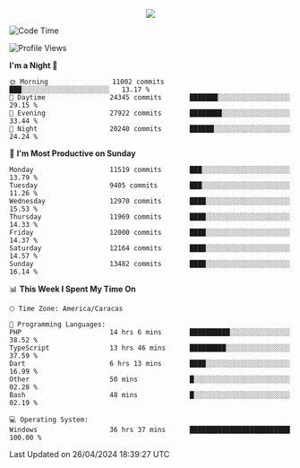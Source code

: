<p align="center">
  <a href="http://www.github.com/thevacs">
    <img src="https://github-readme-streak-stats.herokuapp.com/?user=thevacs&stroke=ffffff&background=1c1917&ring=0891b2&fire=0891b2&currStreakNum=ffffff&currStreakLabel=0891b2&sideNums=ffffff&sideLabels=ffffff&dates=ffffff&hide_border=true" />
  </a>
</p>

<!--START_SECTION:waka-->
![Code Time](http://img.shields.io/badge/Code%20Time-2%2C470%20hrs%2012%20mins-blue)

![Profile Views](http://img.shields.io/badge/Profile%20Views-0-blue)

**I'm a Night 🦉** 

```text
🌞 Morning                11002 commits       ███░░░░░░░░░░░░░░░░░░░░░░   13.17 % 
🌆 Daytime                24345 commits       ███████░░░░░░░░░░░░░░░░░░   29.15 % 
🌃 Evening                27922 commits       ████████░░░░░░░░░░░░░░░░░   33.44 % 
🌙 Night                  20240 commits       ██████░░░░░░░░░░░░░░░░░░░   24.24 % 
```
📅 **I'm Most Productive on Sunday** 

```text
Monday                   11519 commits       ███░░░░░░░░░░░░░░░░░░░░░░   13.79 % 
Tuesday                  9405 commits        ███░░░░░░░░░░░░░░░░░░░░░░   11.26 % 
Wednesday                12970 commits       ████░░░░░░░░░░░░░░░░░░░░░   15.53 % 
Thursday                 11969 commits       ████░░░░░░░░░░░░░░░░░░░░░   14.33 % 
Friday                   12000 commits       ████░░░░░░░░░░░░░░░░░░░░░   14.37 % 
Saturday                 12164 commits       ████░░░░░░░░░░░░░░░░░░░░░   14.57 % 
Sunday                   13482 commits       ████░░░░░░░░░░░░░░░░░░░░░   16.14 % 
```


📊 **This Week I Spent My Time On** 

```text
🕑︎ Time Zone: America/Caracas

💬 Programming Languages: 
PHP                      14 hrs 6 mins       ██████████░░░░░░░░░░░░░░░   38.52 % 
TypeScript               13 hrs 46 mins      █████████░░░░░░░░░░░░░░░░   37.59 % 
Dart                     6 hrs 13 mins       ████░░░░░░░░░░░░░░░░░░░░░   16.99 % 
Other                    50 mins             █░░░░░░░░░░░░░░░░░░░░░░░░   02.28 % 
Bash                     48 mins             █░░░░░░░░░░░░░░░░░░░░░░░░   02.19 % 

💻 Operating System: 
Windows                  36 hrs 37 mins      █████████████████████████   100.00 % 
```


 Last Updated on 26/04/2024 18:39:27 UTC
<!--END_SECTION:waka-->
